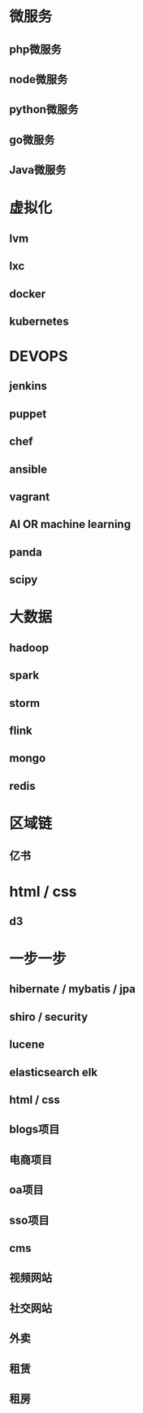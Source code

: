 # 微服务

## php微服务

## node微服务

## python微服务

## go微服务

## Java微服务

# 虚拟化

## lvm

## lxc

## docker

## kubernetes



# DEVOPS

## jenkins

## puppet

## chef

## ansible

## vagrant

## AI OR machine learning

## panda

## scipy

# 大数据

## hadoop

## spark

## storm

## flink

## mongo

## redis

# 区域链

## 亿书

# html / css

## d3

# 一步一步

## hibernate / mybatis / jpa

## shiro / security

## lucene

## elasticsearch elk

## html / css 

## blogs项目

## 电商项目

## oa项目

## sso项目

## cms

## 视频网站

## 社交网站

## 外卖

## 租赁

## 租房





